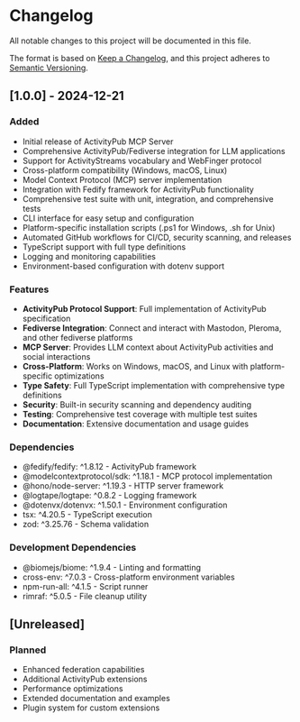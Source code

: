 # Changelog

All notable changes to this project will be documented in this file.

The format is based on [Keep a Changelog](https://keepachangelog.com/en/1.0.0/),
and this project adheres to [Semantic Versioning](https://semver.org/spec/v2.0.0.html).

## [1.0.0] - 2024-12-21

### Added
- Initial release of ActivityPub MCP Server
- Comprehensive ActivityPub/Fediverse integration for LLM applications
- Support for ActivityStreams vocabulary and WebFinger protocol
- Cross-platform compatibility (Windows, macOS, Linux)
- Model Context Protocol (MCP) server implementation
- Integration with Fedify framework for ActivityPub functionality
- Comprehensive test suite with unit, integration, and comprehensive tests
- CLI interface for easy setup and configuration
- Platform-specific installation scripts (.ps1 for Windows, .sh for Unix)
- Automated GitHub workflows for CI/CD, security scanning, and releases
- TypeScript support with full type definitions
- Logging and monitoring capabilities
- Environment-based configuration with dotenv support

### Features
- **ActivityPub Protocol Support**: Full implementation of ActivityPub specification
- **Fediverse Integration**: Connect and interact with Mastodon, Pleroma, and other fediverse platforms
- **MCP Server**: Provides LLM context about ActivityPub activities and social interactions
- **Cross-Platform**: Works on Windows, macOS, and Linux with platform-specific optimizations
- **Type Safety**: Full TypeScript implementation with comprehensive type definitions
- **Security**: Built-in security scanning and dependency auditing
- **Testing**: Comprehensive test coverage with multiple test suites
- **Documentation**: Extensive documentation and usage guides

### Dependencies
- @fedify/fedify: ^1.8.12 - ActivityPub framework
- @modelcontextprotocol/sdk: ^1.18.1 - MCP protocol implementation
- @hono/node-server: ^1.19.3 - HTTP server framework
- @logtape/logtape: ^0.8.2 - Logging framework
- @dotenvx/dotenvx: ^1.50.1 - Environment configuration
- tsx: ^4.20.5 - TypeScript execution
- zod: ^3.25.76 - Schema validation

### Development Dependencies
- @biomejs/biome: ^1.9.4 - Linting and formatting
- cross-env: ^7.0.3 - Cross-platform environment variables
- npm-run-all: ^4.1.5 - Script runner
- rimraf: ^5.0.5 - File cleanup utility

## [Unreleased]

### Planned
- Enhanced federation capabilities
- Additional ActivityPub extensions
- Performance optimizations
- Extended documentation and examples
- Plugin system for custom extensions
